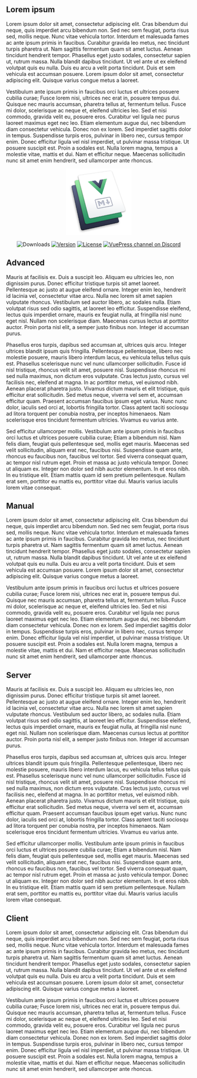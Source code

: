## Lorem ipsum 

Lorem ipsum dolor sit amet, consectetur adipiscing elit. Cras bibendum dui neque, quis imperdiet arcu bibendum non. Sed nec sem feugiat, porta risus sed, mollis neque. Nunc vitae vehicula tortor. Interdum et malesuada fames ac ante ipsum primis in faucibus. Curabitur gravida leo metus, nec tincidunt turpis pharetra ut. Nam sagittis fermentum quam sit amet luctus. Aenean tincidunt hendrerit tempor. Phasellus eget justo sodales, consectetur sapien ut, rutrum massa. Nulla blandit dapibus tincidunt. Ut vel ante ut ex eleifend volutpat quis eu nulla. Duis eu arcu a velit porta tincidunt. Duis et sem vehicula est accumsan posuere. Lorem ipsum dolor sit amet, consectetur adipiscing elit. Quisque varius congue metus a laoreet.

Vestibulum ante ipsum primis in faucibus orci luctus et ultrices posuere cubilia curae; Fusce lorem nisi, ultrices nec erat in, posuere tempus dui. Quisque nec mauris accumsan, pharetra tellus at, fermentum tellus. Fusce mi dolor, scelerisque ac neque et, eleifend ultricies leo. Sed et nisi commodo, gravida velit eu, posuere eros. Curabitur vel ligula nec purus laoreet maximus eget nec leo. Etiam elementum augue dui, nec bibendum diam consectetur vehicula. Donec non ex lorem. Sed imperdiet sagittis dolor in tempus. Suspendisse turpis eros, pulvinar in libero nec, cursus tempor enim. Donec efficitur ligula vel nisl imperdiet, ut pulvinar massa tristique. Ut posuere suscipit est. Proin a sodales est. Nulla lorem magna, tempus a molestie vitae, mattis et dui. Nam et efficitur neque. Maecenas sollicitudin nunc sit amet enim hendrerit, sed ullamcorper ante rhoncus.


<p align="center">
  <a href="https://vuepress.vuejs.org/" target="_blank">
    <img width="180" src="https://raw.githubusercontent.com/vuejs/vuepress/master/packages/docs/docs/.vuepress/public/hero.png" alt="logo">
  </a>
</p>

<p align="center">
 <img src="https://img.shields.io/npm/dm/vuepress.svg" alt="Downloads"></a>
  <a href="https://www.npmjs.com/package/vuepress"><img src="https://img.shields.io/npm/v/vuepress.svg" alt="Version"></a>
  <a href="https://github.com/vuejs/vuepress/blob/master/LICENSE"><img src="https://img.shields.io/npm/l/vuepress.svg" alt="License"></a>
  <a href="https://discordapp.com/invite/HBherRA"><img src="https://img.shields.io/badge/Discord-join%20chat-738bd7.svg" alt="VuePress channel on Discord"></a>
</p>

## Advanced

Mauris at facilisis ex. Duis a suscipit leo. Aliquam eu ultricies leo, non dignissim purus. Donec efficitur tristique turpis sit amet laoreet. Pellentesque ac justo at augue eleifend ornare. Integer enim leo, hendrerit id lacinia vel, consectetur vitae arcu. Nulla nec lorem sit amet sapien vulputate rhoncus. Vestibulum sed auctor libero, ac sodales nulla. Etiam volutpat risus sed odio sagittis, at laoreet leo efficitur. Suspendisse eleifend, lectus quis imperdiet ornare, mauris ex feugiat nulla, at fringilla nisl nunc eget nisl. Nullam non scelerisque diam. Maecenas cursus lectus at porttitor auctor. Proin porta nisl elit, a semper justo finibus non. Integer id accumsan purus.

Phasellus eros turpis, dapibus sed accumsan at, ultrices quis arcu. Integer ultrices blandit ipsum quis fringilla. Pellentesque pellentesque, libero nec molestie posuere, mauris libero interdum lacus, eu vehicula tellus tellus quis est. Phasellus scelerisque nunc vel nunc ullamcorper sollicitudin. Fusce id nisl tristique, rhoncus velit sit amet, posuere nisl. Suspendisse rhoncus mi sed nulla maximus, non dictum eros vulputate. Cras lectus justo, cursus vel facilisis nec, eleifend at magna. In ac porttitor metus, vel euismod nibh. Aenean placerat pharetra justo. Vivamus dictum mauris et elit tristique, quis efficitur erat sollicitudin. Sed metus neque, viverra vel sem et, accumsan efficitur quam. Praesent accumsan faucibus ipsum eget varius. Nunc nunc dolor, iaculis sed orci at, lobortis fringilla tortor. Class aptent taciti sociosqu ad litora torquent per conubia nostra, per inceptos himenaeos. Nam scelerisque eros tincidunt fermentum ultricies. Vivamus eu varius ante.

Sed efficitur ullamcorper mollis. Vestibulum ante ipsum primis in faucibus orci luctus et ultrices posuere cubilia curae; Etiam a bibendum nisl. Nam felis diam, feugiat quis pellentesque sed, mollis eget mauris. Maecenas sed velit sollicitudin, aliquam erat nec, faucibus nisi. Suspendisse quam ante, rhoncus eu faucibus non, faucibus vel tortor. Sed viverra consequat quam, ac tempor nisl rutrum eget. Proin et massa ac justo vehicula tempor. Donec ut aliquam ex. Integer non dolor sed nibh auctor elementum. In et eros nibh. In eu tristique elit. Etiam mattis quam id sem pretium pellentesque. Nullam erat sem, porttitor eu mattis eu, porttitor vitae dui. Mauris varius iaculis lorem vitae consequat.

## Manual

Lorem ipsum dolor sit amet, consectetur adipiscing elit. Cras bibendum dui neque, quis imperdiet arcu bibendum non. Sed nec sem feugiat, porta risus sed, mollis neque. Nunc vitae vehicula tortor. Interdum et malesuada fames ac ante ipsum primis in faucibus. Curabitur gravida leo metus, nec tincidunt turpis pharetra ut. Nam sagittis fermentum quam sit amet luctus. Aenean tincidunt hendrerit tempor. Phasellus eget justo sodales, consectetur sapien ut, rutrum massa. Nulla blandit dapibus tincidunt. Ut vel ante ut ex eleifend volutpat quis eu nulla. Duis eu arcu a velit porta tincidunt. Duis et sem vehicula est accumsan posuere. Lorem ipsum dolor sit amet, consectetur adipiscing elit. Quisque varius congue metus a laoreet.

Vestibulum ante ipsum primis in faucibus orci luctus et ultrices posuere cubilia curae; Fusce lorem nisi, ultrices nec erat in, posuere tempus dui. Quisque nec mauris accumsan, pharetra tellus at, fermentum tellus. Fusce mi dolor, scelerisque ac neque et, eleifend ultricies leo. Sed et nisi commodo, gravida velit eu, posuere eros. Curabitur vel ligula nec purus laoreet maximus eget nec leo. Etiam elementum augue dui, nec bibendum diam consectetur vehicula. Donec non ex lorem. Sed imperdiet sagittis dolor in tempus. Suspendisse turpis eros, pulvinar in libero nec, cursus tempor enim. Donec efficitur ligula vel nisl imperdiet, ut pulvinar massa tristique. Ut posuere suscipit est. Proin a sodales est. Nulla lorem magna, tempus a molestie vitae, mattis et dui. Nam et efficitur neque. Maecenas sollicitudin nunc sit amet enim hendrerit, sed ullamcorper ante rhoncus.

## Server

Mauris at facilisis ex. Duis a suscipit leo. Aliquam eu ultricies leo, non dignissim purus. Donec efficitur tristique turpis sit amet laoreet. Pellentesque ac justo at augue eleifend ornare. Integer enim leo, hendrerit id lacinia vel, consectetur vitae arcu. Nulla nec lorem sit amet sapien vulputate rhoncus. Vestibulum sed auctor libero, ac sodales nulla. Etiam volutpat risus sed odio sagittis, at laoreet leo efficitur. Suspendisse eleifend, lectus quis imperdiet ornare, mauris ex feugiat nulla, at fringilla nisl nunc eget nisl. Nullam non scelerisque diam. Maecenas cursus lectus at porttitor auctor. Proin porta nisl elit, a semper justo finibus non. Integer id accumsan purus.

Phasellus eros turpis, dapibus sed accumsan at, ultrices quis arcu. Integer ultrices blandit ipsum quis fringilla. Pellentesque pellentesque, libero nec molestie posuere, mauris libero interdum lacus, eu vehicula tellus tellus quis est. Phasellus scelerisque nunc vel nunc ullamcorper sollicitudin. Fusce id nisl tristique, rhoncus velit sit amet, posuere nisl. Suspendisse rhoncus mi sed nulla maximus, non dictum eros vulputate. Cras lectus justo, cursus vel facilisis nec, eleifend at magna. In ac porttitor metus, vel euismod nibh. Aenean placerat pharetra justo. Vivamus dictum mauris et elit tristique, quis efficitur erat sollicitudin. Sed metus neque, viverra vel sem et, accumsan efficitur quam. Praesent accumsan faucibus ipsum eget varius. Nunc nunc dolor, iaculis sed orci at, lobortis fringilla tortor. Class aptent taciti sociosqu ad litora torquent per conubia nostra, per inceptos himenaeos. Nam scelerisque eros tincidunt fermentum ultricies. Vivamus eu varius ante.

Sed efficitur ullamcorper mollis. Vestibulum ante ipsum primis in faucibus orci luctus et ultrices posuere cubilia curae; Etiam a bibendum nisl. Nam felis diam, feugiat quis pellentesque sed, mollis eget mauris. Maecenas sed velit sollicitudin, aliquam erat nec, faucibus nisi. Suspendisse quam ante, rhoncus eu faucibus non, faucibus vel tortor. Sed viverra consequat quam, ac tempor nisl rutrum eget. Proin et massa ac justo vehicula tempor. Donec ut aliquam ex. Integer non dolor sed nibh auctor elementum. In et eros nibh. In eu tristique elit. Etiam mattis quam id sem pretium pellentesque. Nullam erat sem, porttitor eu mattis eu, porttitor vitae dui. Mauris varius iaculis lorem vitae consequat.

## Client

Lorem ipsum dolor sit amet, consectetur adipiscing elit. Cras bibendum dui neque, quis imperdiet arcu bibendum non. Sed nec sem feugiat, porta risus sed, mollis neque. Nunc vitae vehicula tortor. Interdum et malesuada fames ac ante ipsum primis in faucibus. Curabitur gravida leo metus, nec tincidunt turpis pharetra ut. Nam sagittis fermentum quam sit amet luctus. Aenean tincidunt hendrerit tempor. Phasellus eget justo sodales, consectetur sapien ut, rutrum massa. Nulla blandit dapibus tincidunt. Ut vel ante ut ex eleifend volutpat quis eu nulla. Duis eu arcu a velit porta tincidunt. Duis et sem vehicula est accumsan posuere. Lorem ipsum dolor sit amet, consectetur adipiscing elit. Quisque varius congue metus a laoreet.

Vestibulum ante ipsum primis in faucibus orci luctus et ultrices posuere cubilia curae; Fusce lorem nisi, ultrices nec erat in, posuere tempus dui. Quisque nec mauris accumsan, pharetra tellus at, fermentum tellus. Fusce mi dolor, scelerisque ac neque et, eleifend ultricies leo. Sed et nisi commodo, gravida velit eu, posuere eros. Curabitur vel ligula nec purus laoreet maximus eget nec leo. Etiam elementum augue dui, nec bibendum diam consectetur vehicula. Donec non ex lorem. Sed imperdiet sagittis dolor in tempus. Suspendisse turpis eros, pulvinar in libero nec, cursus tempor enim. Donec efficitur ligula vel nisl imperdiet, ut pulvinar massa tristique. Ut posuere suscipit est. Proin a sodales est. Nulla lorem magna, tempus a molestie vitae, mattis et dui. Nam et efficitur neque. Maecenas sollicitudin nunc sit amet enim hendrerit, sed ullamcorper ante rhoncus.

